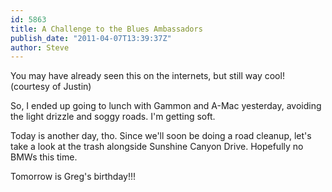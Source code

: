```yaml
---
id: 5863
title: A Challenge to the Blues Ambassadors
publish_date: "2011-04-07T13:39:37Z"
author: Steve
---
```

You may have already seen this on the internets, but still way cool! (courtesy of Justin)

So, I ended up going to lunch with Gammon and A-Mac yesterday, avoiding the light drizzle and soggy roads. I'm getting soft.

Today is another day, tho. Since we'll soon be doing a road cleanup, let's take a look at the trash alongside Sunshine Canyon Drive. Hopefully no BMWs this time.

Tomorrow is Greg's birthday!!!
